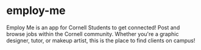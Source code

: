 # employ-me

Employ Me is an app for Cornell Students to get connected! Post and browse jobs within the Cornell community. Whether you're a graphic designer, tutor, or makeup artist, this is the place to find clients on campus!
